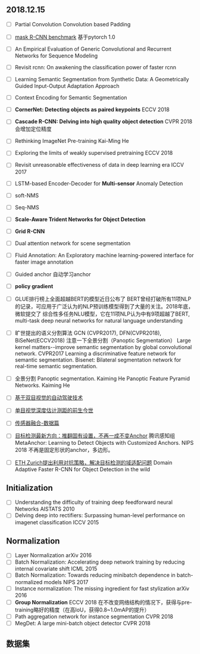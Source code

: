 ## 2018.12.15

- [ ] Partial Convolution Convolution based Padding
- [ ] [mask R-CNN benchmark](https://github.com/facebookresearch/maskrcnn-benchmark) 基于pytorch 1.0
- [ ] An Empirical Evaluation of Generic Convolutional and Recurrent Networks for Sequence Modeling
- [ ] Revisit rcnn: On awakening the classification power of faster rcnn
- [ ] Learning Semantic Segmentation from Synthetic Data: A Geometrically Guided Input-Output Adaptation Approach
- [ ] Context Encoding for Semantic Segmentation
- [ ] **CornerNet: Detecting objects as paired keypoints** ECCV 2018
- [ ] **Cascade R-CNN: Delving into high quality object detection** CVPR 2018 会增加定位精度
- [ ] Rethinking ImageNet Pre-training Kai-Ming He
- [ ] Exploring the limits of weakly supervised pretraining ECCV 2018
- [ ] Revisit unreasonable effectiveness of data in deep learning era ICCV 2017
- [ ] LSTM-based Encoder-Decoder for **Multi-sensor** Anomaly Detection
- [ ] soft-NMS
- [ ] Seq-NMS
- [ ] **Scale-Aware Trident Networks for Object Detection**
- [ ] **Grid R-CNN**
- [ ] Dual attention network for scene segmentation
- [ ] Fluid Annotation: An Exploratory machine learning-powered interface for faster image annotation
- [ ] Guided anchor 自动学习anchor
- [ ] **policy gradient**
- [ ] GLUE排行榜上全面超越BERT的模型近日公布了 BERT曾经打破所有11项NLP的记录，可应用于广泛认为的NLP预训练模型得到了大量的关注。2018年底，微软提交了
综合性多任务NLU模型，它在11项NLP认为中有9项超越了BERT, multi-task deep neural networks for natural language understanding
- [ ] 旷世提出的语义分割算法 GCN (CVPR2017), DFN(CVPR2018), BiSeNet(ECCV2018)  注意一下全景分割（Panoptic Segmentation）
Large kernel matters--improve semantic segmentation by global convolutional network. CVPR2017
Learning a discriminative feature network for semantic segmentation.
Bisenet: Bilateral segmentation network for real-time semantic segmentation.
- [ ] 全景分割
Panoptic segmentation. Kaiming He
Panoptic Feature Pyramid Networks. Kaiming He

- [ ] [基于双目视觉的自动驾驶技术](https://zhuanlan.zhihu.com/p/56236308)
- [ ] [单目视觉深度估计测距的前生今世](https://zhuanlan.zhihu.com/p/56263560)
- [ ] [传感器融合-数据篇](https://zhuanlan.zhihu.com/p/56314023)
- [ ] [目标检测最新方向：推翻固有设置，不再一成不变Anchor](https://zhuanlan.zhihu.com/p/56228320) 腾讯感知组
MetaAnchor: Learning to Detect Objects with Customized Anchors. NIPS 2018 不再是固定形状的anchor，多边形。
- [ ] [ETH Zurich提出利用对抗策略，解决目标检测的域适配问题](https://zhuanlan.zhihu.com/p/38084255)
Domain Adaptive Faster R-CNN for Object Detection in the wild











## Initialization
- [ ] Understanding the difficulty of training deep feedforward neural Networks AISTATS 2010
- [ ] Delving deep into rectifiers: Surpassing human-level performance on imagenet classification ICCV 2015

## Normalization
- [ ] Layer Normalization arXiv 2016
- [ ] Batch Normalization: Accelerating deep network training by reducing internal covariate shift ICML 2015
- [ ] Batch Normalization: Towards reducing minibatch dependence in batch-normalized models NIPS 2017
- [ ] Instance normalization: The missing ingredient for fast stylization arXiv 2016
- [ ] **Group Normalization** ECCV 2018  在不改变网络结构的情况下，获得与pre-training略好的精度（在高IoU，获得0.8~1.0mAP的提升）
- [ ] Path aggregation network for instance segmentation CVPR 2018
- [ ] MegDet: A large mini-batch object detector CVPR 2018

## 数据集
